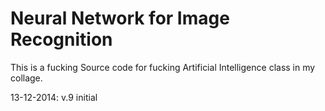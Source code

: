 Neural Network for Image Recognition
====================================

This is a fucking Source code for fucking Artificial Intelligence class in my collage.

13-12-2014: v.9
initial

